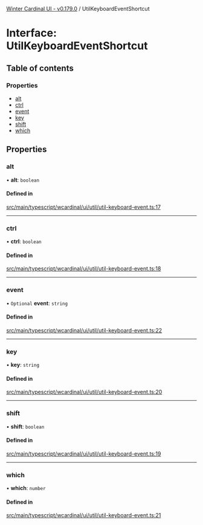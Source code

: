 [Winter Cardinal UI - v0.179.0](../index.md) / UtilKeyboardEventShortcut

# Interface: UtilKeyboardEventShortcut

## Table of contents

### Properties

- [alt](UtilKeyboardEventShortcut.md#alt)
- [ctrl](UtilKeyboardEventShortcut.md#ctrl)
- [event](UtilKeyboardEventShortcut.md#event)
- [key](UtilKeyboardEventShortcut.md#key)
- [shift](UtilKeyboardEventShortcut.md#shift)
- [which](UtilKeyboardEventShortcut.md#which)

## Properties

### alt

• **alt**: `boolean`

#### Defined in

[src/main/typescript/wcardinal/ui/util/util-keyboard-event.ts:17](https://github.com/winter-cardinal/winter-cardinal-ui/blob/v0.179.0/src/main/typescript/wcardinal/ui/util/util-keyboard-event.ts#L17)

___

### ctrl

• **ctrl**: `boolean`

#### Defined in

[src/main/typescript/wcardinal/ui/util/util-keyboard-event.ts:18](https://github.com/winter-cardinal/winter-cardinal-ui/blob/v0.179.0/src/main/typescript/wcardinal/ui/util/util-keyboard-event.ts#L18)

___

### event

• `Optional` **event**: `string`

#### Defined in

[src/main/typescript/wcardinal/ui/util/util-keyboard-event.ts:22](https://github.com/winter-cardinal/winter-cardinal-ui/blob/v0.179.0/src/main/typescript/wcardinal/ui/util/util-keyboard-event.ts#L22)

___

### key

• **key**: `string`

#### Defined in

[src/main/typescript/wcardinal/ui/util/util-keyboard-event.ts:20](https://github.com/winter-cardinal/winter-cardinal-ui/blob/v0.179.0/src/main/typescript/wcardinal/ui/util/util-keyboard-event.ts#L20)

___

### shift

• **shift**: `boolean`

#### Defined in

[src/main/typescript/wcardinal/ui/util/util-keyboard-event.ts:19](https://github.com/winter-cardinal/winter-cardinal-ui/blob/v0.179.0/src/main/typescript/wcardinal/ui/util/util-keyboard-event.ts#L19)

___

### which

• **which**: `number`

#### Defined in

[src/main/typescript/wcardinal/ui/util/util-keyboard-event.ts:21](https://github.com/winter-cardinal/winter-cardinal-ui/blob/v0.179.0/src/main/typescript/wcardinal/ui/util/util-keyboard-event.ts#L21)

